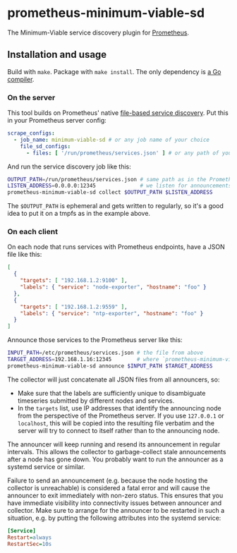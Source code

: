 # prometheus-minimum-viable-sd

The Minimum-Viable service discovery plugin for [Prometheus](https://prometheus.io).

## Installation and usage

Build with `make`. Package with `make install`. The only dependency is
[a Go compiler](https://golang.org).

### On the server

This tool builds on Prometheus' native [file-based service discovery][file-sd].
Put this in your Prometheus server config:

```yaml
scrape_configs:
  - job_name: minimum-viable-sd # or any job name of your choice
    file_sd_configs:
      - files: [ '/run/prometheus/services.json' ] # or any path of your choice
```

And run the service discovery job like this:

```sh
OUTPUT_PATH=/run/prometheus/services.json # same path as in the Prometheus config
LISTEN_ADDRESS=0.0.0.0:12345              # we listen for announcements on this TCP socket
prometheus-minimum-viable-sd collect $OUTPUT_PATH $LISTEN_ADDRESS
```

The `$OUTPUT_PATH` is ephemeral and gets written to regularly, so it's a good
idea to put it on a tmpfs as in the example above.

[file-sd]: https://prometheus.io/docs/prometheus/latest/configuration/configuration/#file_sd_config

### On each client

On each node that runs services with Prometheus endpoints, have a JSON file like this:

```json
[
  {
    "targets": [ "192.168.1.2:9100" ],
    "labels": { "service": "node-exporter", "hostname": "foo" }
  },
  {
    "targets": [ "192.168.1.2:9559" ],
    "labels": { "service": "ntp-exporter", "hostname": "foo" }
  }
]
```

Announce those services to the Prometheus server like this:

```sh
INPUT_PATH=/etc/prometheus/services.json # the file from above
TARGET_ADDRESS=192.168.1.16:12345        # where `prometheus-minimum-viable-sd collect` is listening
prometheus-minimum-viable-sd announce $INPUT_PATH $TARGET_ADDRESS
```

The collector will just concatenate all JSON files from all announcers, so:

- Make sure that the labels are sufficiently unique to disambiguate timeseries
  submitted by different nodes and services.
- In the `targets` list, use IP addresses that identify the announcing node
  from the perspective of the Prometheus server. If you use `127.0.0.1` or
  `localhost`, this will be copied into the resulting file verbatim and the
  server will try to connect to itself rather than to the announcing node.

The announcer will keep running and resend its announcement in regular
intervals. This allows the collector to garbage-collect stale announcements
after a node has gone down. You probably want to run the announcer as a systemd
service or similar.

Failure to send an announcement (e.g. because the node hosting the collector is
unreachable) is considered a fatal error and will cause the announcer to exit
immediately with non-zero status. This ensures that you have immediate
visibility into connectivity issues between announcer and collector. Make sure
to arrange for the announcer to be restarted in such a situation, e.g. by
putting the following attributes into the systemd service:

```ini
[Service]
Restart=always
RestartSec=10s
```
